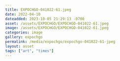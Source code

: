 ```yaml
---
title: EXPOCHGO-041022-61.jpeg
date: 2022-04-10
dateadded: 2023-10-05 21:29:13 -0700
asset: /assets/EXPOCHGO/EXPOCHGO-041022-61.jpeg
image: /assets/EXPOCHGO/EXPOCHGO-041022-61.jpeg
categories: image
gallery: expochgo
permalink: /media/expochgo/expochgo-041022-61-jpeg
layout: asset
tags: ["art", "times"]
--- 
```

